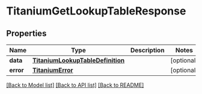 # TitaniumGetLookupTableResponse


## Properties
Name | Type | Description | Notes
------------ | ------------- | ------------- | -------------
**data** | [**TitaniumLookupTableDefinition**](TitaniumLookupTableDefinition.md) |  | [optional] 
**error** | [**TitaniumError**](TitaniumError.md) |  | [optional] 

[[Back to Model list]](../README.md#documentation-for-models) [[Back to API list]](../README.md#documentation-for-api-endpoints) [[Back to README]](../README.md)


